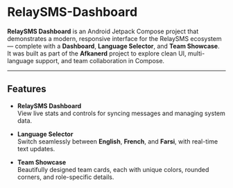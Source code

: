 # RelaySMS-Dashboard

**RelaySMS Dashboard** is an Android Jetpack Compose project that demonstrates a modern, responsive interface for the RelaySMS ecosystem — complete with a **Dashboard**, **Language Selector**, and **Team Showcase**.  
It was built as part of the **Afkanerd** project to explore clean UI, multi-language support, and team collaboration in Compose.

---

## Features

- **RelaySMS Dashboard**  
  View live stats and controls for syncing messages and managing system data.

-  **Language Selector**  
  Switch seamlessly between **English**, **French**, and **Farsi**, with real-time text updates.

-  **Team Showcase**  
  Beautifully designed team cards, each with unique colors, rounded corners, and role-specific details. 
